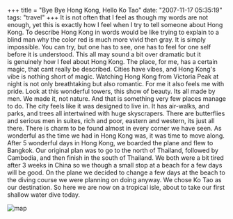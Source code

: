 +++
title = "Bye Bye Hong Kong, Hello Ko Tao"
date: "2007-11-17 05:35:19"
tags: "travel"
+++
It is not often that I feel as though my words are not enough, yet this is exactly how I feel when I try to tell someone about Hong Kong. To describe Hong Kong in words would be like trying to explain to a blind man why the color red is much more vivid then gray. It is simply impossible. You can try, but one has to see, one has to feel for one self before it is understood. This all may sound a bit over dramatic but it is genuinely how I feel about Hong Kong. The place, for me, has a certain magic, that cant really be described. Cities have vibes, and Hong Kong's vibe is nothing short of magic. Watching Hong Kong from Victoria Peak at night is not only breathtaking but also romantic. For me it also feels me with pride. Look at this wonderful towers, this show of beauty. Its all made by men. We made it, not nature. And that is something very few places manage to do. The city feels like it was designed to live in. It has air-walks, and parks, and trees all intertwined with huge skyscrapers. There are butterflies and serious men in suites, rich and poor, eastern and western, its just all there. There is charm to be found almost in every corner we have seen. As wonderful as the time we had in Hong Kong was, it was time to move along. After 5 wonderful days in Hong Kong, we boarded the plane and flew to Bangkok. Our original plan was to go to the north of Thailand, followed by Cambodia, and then finish in the south of Thailand. We both were a bit tired after 3 weeks in China so we though a small stop at a beach for a few days will be good. On the plane we decided to change a few days at the beach to the diving course we were planning on doing anyway. We chose Ko Tao as our destination. So here we are now on a tropical isle, about to take our first shallow water dive today.

![map](http://www.bangkokiscool.com/hotels/thailand-map.gif)

